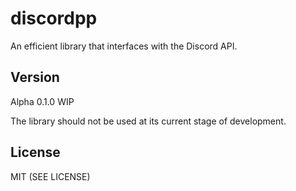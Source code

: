 # discordpp

An efficient library that interfaces with the Discord API.

## Version

Alpha 0.1.0 WIP

The library should not be used at its current stage of development.

## License

MIT (SEE LICENSE)